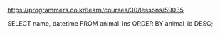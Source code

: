 https://programmers.co.kr/learn/courses/30/lessons/59035

SELECT name, datetime
FROM animal_ins
ORDER BY animal_id DESC;
